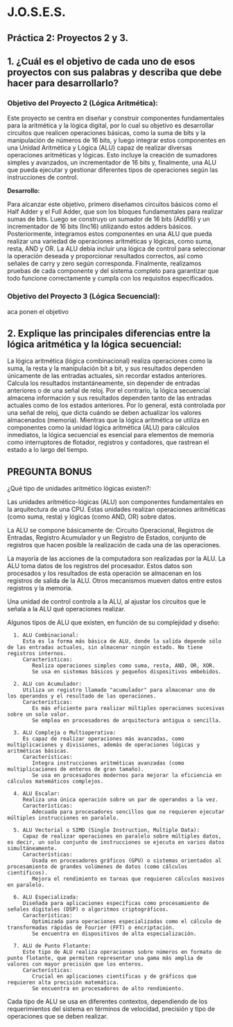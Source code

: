 # J.O.S.E.S.

## Práctica 2: Proyectos 2 y 3.

## 1. ¿Cuál es el objetivo de cada uno de esos proyectos con sus palabras y describa que debe hacer para desarrollarlo?

### Objetivo del Proyecto 2 (Lógica Aritmética):
Este proyecto se centra en diseñar y construir componentes fundamentales para la aritmética y la lógica digital, por lo cual su objetivo es desarrollar circuitos que realicen operaciones básicas, como la suma de bits y la manipulación de números de 16 bits, y luego integrar estos componentes en una Unidad Aritmética y Lógica (ALU) capaz de realizar diversas operaciones aritméticas y lógicas. Esto incluye la creación de sumadores simples y avanzados, un incrementador de 16 bits y, finalmente, una ALU que pueda ejecutar y gestionar diferentes tipos de operaciones según las instrucciones de control.

**Desarrollo:**

Para alcanzar este objetivo, primero diseñamos circuitos básicos como el Half Adder y el Full Adder, que son los bloques fundamentales para realizar sumas de bits. Luego se construyo un sumador de 16 bits (Add16) y un incrementador de 16 bits (Inc16) utilizando estos adders básicos. Posteriormente, integramos estos componentes en una ALU que pueda realizar una variedad de operaciones aritméticas y lógicas, como suma, resta, AND y OR. La ALU debia incluir una lógica de control para seleccionar la operación deseada y proporcionar resultados correctos, así como señales de carry y zero según corresponda. Finalmente, realizamos pruebas de cada componente y del sistema completo para garantizar que todo funcione correctamente y cumpla con los requisitos especificados.


### Objetivo del Proyecto 3 (Lógica Secuencial):
aca ponen el objetivo



## 2. Explique las principales diferencias entre la lógica aritmética y la lógica secuencial:
   
   La lógica aritmética (lógica combinacional) realiza operaciones como la suma, la resta y la manipulación bit a bit, y sus resultados dependen únicamente de las entradas actuales, sin recordar estados anteriores.
   Calcula los resultados instantáneamente, sin depender de entradas anteriores o de una señal de reloj. Por el contrario, la lógica secuencial almacena información y sus resultados dependen tanto de las entradas
   actuales como de los estados anteriores. Por lo general, está controlada por una señal de reloj, que dicta cuándo se deben actualizar los valores almacenados (memoria). Mientras que la lógica aritmética se
   utiliza en componentes como la unidad lógica aritmética (ALU) para cálculos inmediatos, la lógica secuencial es esencial para elementos de memoria como interruptores de flotador, registros y contadores, que
   rastrean el estado a lo largo del tiempo.

## PREGUNTA BONUS
   ¿Qué tipo de unidades aritmético lógicas existen?:

   Las unidades aritmético-lógicas (ALU) son componentes fundamentales en la arquitectura de una CPU. Estas unidades realizan operaciones aritméticas (como suma, resta) y lógicas (como AND, OR) sobre datos.
   
   La ALU se compone básicamente de: Circuito Operacional, Registros de Entradas, Registro Acumulador y un Registro de Estados, conjunto de registros que hacen posible la realización de cada una de las operaciones.
   
   La mayoría de las acciones de la computadora son realizadas por la ALU. La ALU toma datos de los registros del procesador. Estos datos son procesados y los resultados de esta operación se almacenan en los            registros de salida de la ALU. Otros mecanismos mueven datos entre estos registros y la memoria.
   
   Una unidad de control controla a la ALU, al ajustar los circuitos que le señala a la ALU qué operaciones realizar.
   
   Algunos tipos de ALU que existen, en función de su complejidad y diseño:
   
      1. ALU Combinacional:
         Esta es la forma más básica de ALU, donde la salida depende sólo de las entradas actuales, sin almacenar ningún estado. No tiene registros internos.
         Características:
            Realiza operaciones simples como suma, resta, AND, OR, XOR.
            Se usa en sistemas básicos y pequeños dispositivos embebidos.
            
      2. ALU con Acumulador:
         Utiliza un registro llamado "acumulador" para almacenar uno de los operandos y el resultado de las operaciones.
         Características:
            Es más eficiente para realizar múltiples operaciones sucesivas sobre un solo valor.
            Se emplea en procesadores de arquitectura antigua o sencilla.
            
      3. ALU Compleja o Multioperativa:
         Es capaz de realizar operaciones más avanzadas, como multiplicaciones y divisiones, además de operaciones lógicas y aritméticas básicas.
         Características:
            Integra instrucciones aritméticas avanzadas (como multiplicaciones de enteros de gran tamaño).
            Se usa en procesadores modernos para mejorar la eficiencia en cálculos matemáticos complejos.
            
      4. ALU Escalar:
         Realiza una única operación sobre un par de operandos a la vez.
         Características:
            Adecuada para procesadores sencillos que no requieren ejecutar múltiples instrucciones en paralelo.
            
      5. ALU Vectorial o SIMD (Single Instruction, Multiple Data):
         Capaz de realizar operaciones en paralelo sobre múltiples datos, es decir, un solo conjunto de instrucciones se ejecuta en varios datos simultáneamente.
         Características:
            Usada en procesadores gráficos (GPU) o sistemas orientados al procesamiento de grandes volúmenes de datos (como cálculos científicos).
            Mejora el rendimiento en tareas que requieren cálculos masivos en paralelo.
            
      6. ALU Especializada:
         Diseñada para aplicaciones específicas como procesamiento de señales digitales (DSP) o algoritmos criptográficos.
         Características:
            Optimizada para operaciones especializadas como el cálculo de transformadas rápidas de Fourier (FFT) o encriptación.
            Se encuentra en dispositivos de alta especialización.
            
      7. ALU de Punto Flotante:
         Este tipo de ALU realiza operaciones sobre números en formato de punto flotante, que permiten representar una gama más amplia de valores con mayor precisión que los enteros.
         Características:
            Crucial en aplicaciones científicas y de gráficos que requieren alta precisión matemática.
            Se encuentra en procesadores de alto rendimiento.
            
   Cada tipo de ALU se usa en diferentes contextos, dependiendo de los requerimientos del sistema en términos de velocidad, precisión y tipo de operaciones que se deben realizar.

